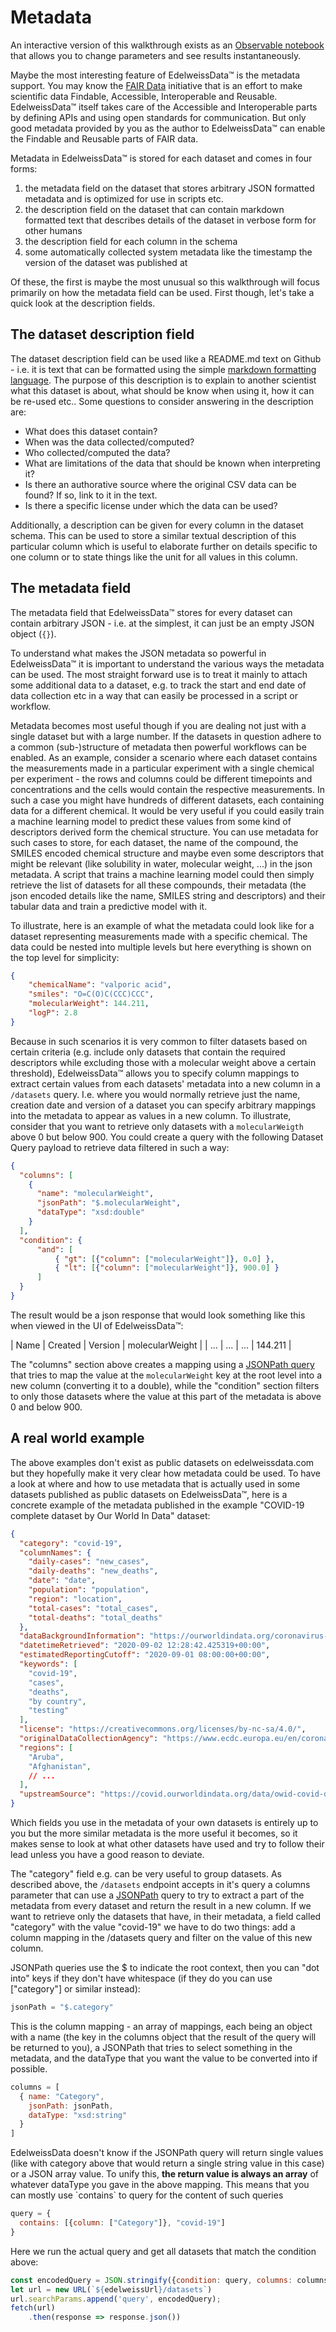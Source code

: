 # Metadata

An interactive version of this walkthrough exists as an [Observable notebook](https://observablehq.com/@danyx/edelweissdata-docs-metadata?collection=@danyx/edelweissdata-interactive-documentation) that allows you to change parameters and see results instantaneously.

Maybe the most interesting feature of EdelweissData™ is the metadata support. You may know the [FAIR Data](https://en.wikipedia.org/wiki/FAIR_data) initiative that is an effort to make scientific data Findable, Accessible, Interoperable and Reusable. EdelweissData™ itself takes care of the Accessible and Interoperable parts by defining APIs and using open standards for communication. But only good metadata provided by you as the author to EdelweissData™ can enable the Findable and Reusable parts of FAIR data.

Metadata in EdelweissData™ is stored for each dataset and comes in four forms:

1. the metadata field on the dataset that stores arbitrary JSON formatted metadata and is optimized for use in scripts etc.
2. the description field on the dataset that can contain markdown formatted text that describes details of the dataset in verbose form for other humans
3. the description field for each column in the schema
4. some automatically collected system metadata like the timestamp the version of the dataset was published at

Of these, the first is maybe the most unusual so this walkthrough will focus primarily on how the metadata field can be used. First though, let's take a quick look at the description fields.

## The dataset description field

The dataset description field can be used like a README.md text on Github - i.e. it is text that can be formatted using the simple [markdown formatting language](https://github.com/adam-p/markdown-here/wiki/Markdown-Cheatsheet). The purpose of this description is to explain to another scientist what this dataset is about, what should be know when using it, how it can be re-used etc.. Some questions to consider answering in the description are:

* What does this dataset contain?
* When was the data collected/computed?
* Who collected/computed the data?
* What are limitations of the data that should be known when interpreting it?
* Is there an authorative source where the original CSV data can be found? If so, link to it in the text.
* Is there a specific license under which the data can be used?

Additionally, a description can be given for every column in the dataset schema. This can be used to store a similar textual description of this particular column which is useful to elaborate further on details specific to one column or to state things like the unit for all values in this column.

## The metadata field

The metadata field that EdelweissData™ stores for every dataset can contain arbitrary JSON - i.e. at the simplest, it can just be an empty JSON object (`{}`).

To understand what makes the JSON metadata so powerful in EdelweissData™ it is important to understand the various ways the metadata can be used. The most straight forward use is to treat it mainly to attach some additional data to a dataset, e.g. to track the start and end date of data collection etc in a way that can easily be processed in a script or workflow.

Metadata becomes most useful though if you are dealing not just with a single dataset but with a large number. If the datasets in question adhere to a common (sub-)structure of metadata then powerful workflows can be enabled. As an example, consider a scenario where each dataset contains the measurements made in a particular experiment with a single chemical per experiment - the rows and columns could be different timepoints and concentrations and the cells would contain the respective measurements. In such a case you might have hundreds of different datasets, each containing data for a different chemical. It would be very useful if you could easily train a machine learning model to predict these values from some kind of descriptors derived form the chemical structure. You can use metadata for such cases to store, for each dataset, the name of the compound, the SMILES encoded chemical structure and maybe even some descriptors that might be relevant (like solubility in water, molecular weight, ...) in the json metadata. A script that trains a machine learning model could then simply retrieve the list of datasets for all these compounds, their metadata (the json encoded details like the name, SMILES string and descriptors) and their tabular data and train a predictive model with it.

To illustrate, here is an example of what the metadata could look like for a dataset representing measurements made with a specific chemical. The data could be nested into multiple levels but here everything is shown on the top level for simplicity:

```json
{
    "chemicalName": "valporic acid",
    "smiles": "O=C(O)C(CCC)CCC",
    "molecularWeight": 144.211,
    "logP": 2.8
}
```

Because in such scenarios it is very common to filter datasets based on certain criteria (e.g. include only datasets that contain the required descriptors while excluding those with a molecular weight above a certain threshold), EdelweissData™ allows you to specify column mappings to extract certain values from each datasets' metadata into a new column in a `/datasets` query. I.e. where you would normally retrieve just the name, creation date and version of a dataset you can specify arbitrary mappings into the metadata to appear as values in a new column. To illustrate, consider that you want to retrieve only datasets with a `molecularWeigth` above 0 but below 900. You could create a query with the following Dataset Query payload to retrieve data filtered in such a way:

```json
{
  "columns": [
    {
      "name": "molecularWeight",
      "jsonPath": "$.molecularWeight",
      "dataType": "xsd:double"
    }
  ],
  "condition": {
      "and": [
          { "gt": [{"column": ["molecularWeight"]}, 0.0] },
          { "lt": [{"column": ["molecularWeight"]}, 900.0] }
      ]
  }
}
```

The result would be a json response that would look something like this when viewed in the UI of EdelweissData™:

| Name | Created | Version | molecularWeight |
| ...  | ...     | ...     | 144.211         |

The "columns" section above creates a mapping using a [JSONPath query](https://goessner.net/articles/JsonPath/) that tries to map the value at the `molecularWeight` key at the root level into a new column (converting it to a double), while the "condition" section filters to only those datasets where the value at this part of the metadata is above 0 and below 900.

## A real world example

The above examples don't exist as public datasets on edelweissdata.com but they hopefully make it very clear how metadata could be used. To have a look at where and how to use metadata that is actually used in some datasets published as public datasets on EdelweissData™, here is a concrete example of the metadata published in the example "COVID-19 complete dataset by Our World In Data" dataset:

```json
{
  "category": "covid-19",
  "columnNames": {
    "daily-cases": "new_cases",
    "daily-deaths": "new_deaths",
    "date": "date",
    "population": "population",
    "region": "location",
    "total-cases": "total_cases",
    "total-deaths": "total_deaths"
  },
  "dataBackgroundInformation": "https://ourworldindata.org/coronavirus-source-data",
  "datetimeRetrieved": "2020-09-02 12:28:42.425319+00:00",
  "estimatedReportingCutoff": "2020-09-01 08:00:00+00:00",
  "keywords": [
    "covid-19",
    "cases",
    "deaths",
    "by country",
    "testing"
  ],
  "license": "https://creativecommons.org/licenses/by-nc-sa/4.0/",
  "originalDataCollectionAgency": "https://www.ecdc.europa.eu/en/coronavirus",
  "regions": [
    "Aruba",
    "Afghanistan",
    // ...
  ],
  "upstreamSource": "https://covid.ourworldindata.org/data/owid-covid-data.csv"
}
```

Which fields you use in the metadata of your own datasets is entirely up to you but the more similar metadata is the more useful it becomes, so it makes sense to look at what other datasets have used and try to follow their lead unless you have a good reason to deviate.

The "category" field e.g. can be very useful to group datasets. As described above, the `/datasets` endpoint accepts in it's query a columns parameter that can use a [JSONPath](https://goessner.net/articles/JsonPath/) query to try to extract a part of the metadata from every dataset and return the result in a new column. If we want to retrieve only the datasets that have, in their metadata, a field called "category" with the value "covid-19" we have to do two things: add a column mapping in the /datasets query and filter on the value of this new column.

JSONPath queries use the $ to indicate the root context, then you can "dot into" keys if they don't have whitespace (if they do you can use ["category"] or similar instead):

```javascript
jsonPath = "$.category"
```

This is the column mapping - an array of mappings, each being an object with a name (the key in the columns object that the result of the query will be returned to you), a JSONPath that tries to select something in the metadata, and the dataType that you want the value to be converted into if possible.

```javascript
columns = [
  { name: "Category",
    jsonPath: jsonPath,
    dataType: "xsd:string"
  }
]
```

EdelweissData doesn't know if the JSONPath query will return single values (like with category above that would return a single string value in this case) or a JSON array value. To unify this, **the return value is always an array** of whatever dataType you gave in the above mapping. This means that you can mostly use \`contains\` to query for the content of such queries

```javascript
query = {
  contains: [{column: ["Category"]}, "covid-19"]
}
```

Here we run the actual query and get all datasets that match the condition above:

```javascript
const encodedQuery = JSON.stringify({condition: query, columns: columns})
let url = new URL(`${edelweissUrl}/datasets`)
url.searchParams.append('query', encodedQuery);
fetch(url)
    .then(response => response.json())
```